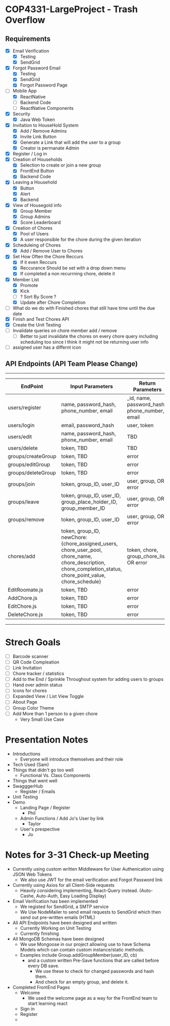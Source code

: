 # COP4331-LargeProject - Trash Overflow

## Requirements

- [x] Email Verification
  - [x] Testing
  - [x] SendGrid
- [x] Forgot Password Email
  - [x] Testing
  - [x] SendGrid
  - [x] Forgot Password Page
- [ ] Mobile App
  - [x] ReactNative
  - [ ] Backend Code
  - [ ] ReactNative Components
- [x] Security
  - [x] Java Web Token
- [x] Invitation to HouseHold System
  - [x] Add / Remove Admins
  - [x] Invite Link Button
  - [x] Generate a Link that will add the user to a group
  - [x] Creator is permanate Admin
- [x] Register / Log in
- [x] Creation of Households
  - [x] Selection to create or join a new group
  - [x] FrontEnd Button
  - [x] Backend Code
- [x] Leaving a Household
  - [x] Button
  - [x] Alert
  - [x] Backend
- [x] View of Housegold info
  - [x] Group Member
  - [x] Group Admins
  - [x] Score Leaderboard
- [x] Creation of Chores
  - [x] Pool of Users
  - [x] A user responsible for the chore during the given iteration
- [x] Scheduleing of Chores
  - [x] Add / Remove User to Chores
- [x] Set How Often the Chore Reccurs
  - [x] If it even Reccurs
  - [x] Reccurance Should be set with a drop down menu
  - [x] If completed a non recurrning chore, delete it
- [x] Member List
  - [x] Promote
  - [x] Kick
  - [ ] ? Sort By Score ?
  - [x] Update after Chore Completion
- [ ] What do we do with Finished chores that still have time until the due date
- [x] Finish and Test Chores API
- [x] Create the Unit Testing
- [ ] Invalidate queries on chore member add / remove
  - [ ] Better to just invalidate the chores on every chore query including scheduling too since I think it might not be returning user info
- [ ] assigned user has a differnt icon

## API Endpoints (API Team Please Change)

---

| EndPoint           | Input Parameters                                                                                                                                              | Return Parameters                              |
| ------------------ | ------------------------------------------------------------------------------------------------------------------------------------------------------------- | ---------------------------------------------- |
| users/register     | name, password_hash, phone_number, email                                                                                                                      | \_id, name, password_hash, phone_number, email |
| users/login        | email, password_hash                                                                                                                                          | user, token                                    |
| users/edit         | name, password_hash, phone_number, email                                                                                                                      | TBD                                            |
| users/delete       | token, TBD                                                                                                                                                    | TBD                                            |
| groups/createGroup | token, TBD                                                                                                                                                    | error                                          |
| groups/editGroup   | token, TBD                                                                                                                                                    | error                                          |
| groups/deleteGroup | token, TBD                                                                                                                                                    | error                                          |
| groups/join        | token, group_ID, user_ID                                                                                                                                      | user, group, OR error                          |
| groups/leave       | token, group_ID, user_ID, group_place_holder_ID, group_member_ID                                                                                              | user, group, OR error                          |
| groups/remove      | token, group_ID, user_ID                                                                                                                                      | user, group, OR error                          |
| chores/add         | token, group_ID, newChore: {chore_assigned_users, chore_user_pool, chore_name, chore_description, chore_completion_status, chore_point_value, chore_schedule} | token, chore, group_chore_list, OR error       |
| EditRoomate.js     | token, TBD                                                                                                                                                    | error                                          |
| AddChore.js        | token, TBD                                                                                                                                                    | error                                          |
| EditChore.js       | token, TBD                                                                                                                                                    | error                                          |
| DeleteChore.js     | token, TBD                                                                                                                                                    | error                                          |

---

<!-- # Usage
### users/register
  *ROUTE*    POST api/users/register

  *DESC*     Register a user

  *ACCESS*   Public


```python
{ name, password_hash, phone_number, email}
``` -->

# Strech Goals

- [ ] Barcode scanner
- [ ] QR Code Compleation
- [ ] Link Invitation
- [ ] Chore tracker / statistics
- [ ] Add to the End / Sprinkle Throughout system for adding users to groups
- [ ] Hand over admin status
- [ ] Icons for chores
- [ ] Expanded View / List View Toggle
- [ ] About Page
- [ ] Group Color Theme
- [ ] Add More than 1 person to a given chore
  - Very Small Use Case

# Presentation Notes

- Introductions
  - Everyone will introduce themselves and their role
- Tech Used (Sam)
- Things that didn't go too well
  - Functional Vs. Class Components
- Things that went well
- SwagggerHub
  - Register / Emails
- Unit Testing
- Demo
  - Landing Page / Register
    - Phil
  - Admin Functions / Add Jo's User by link
    - Taylor
  - User's prespective
    - Jo

# Notes for 3-31 Check-up Meeting

- Currently using custom written Middleware for User Authenication using JSON Web Tokens
  - We also use JWT for the email verification and Forgot Password link
- Currently using Axios for all Client-Side requests
  - Heavily considering implementing, React-Query instead. (Auto-Cashe, Auto-Auth, Easy Loading Display)
- Email Verification has been implemented
  - We registed for SendGrid, a SMTP service
  - We Use NodeMailer to send email requests to SendGrid which then send out pre-written emails (HTML)
- All API Endpoints have been designed and written
  - Currently Working on Unit Testing
  - Currently finishing
- All MongoDB Schemas have been designed
  - We use Mongoose in our project allowing use to have Schema Models which can contain custom instance/static methods.
  - Examples include Group.addGroupMember(user_ID, cb)
    - and a custom written Pre-Save functions that are called before every DB save.
      - We use these to check for changed passwords and hash them.
      - And check for an empty group, and delete it.
- Completed FrontEnd Pages
  - Welcome
    - We used the welcome page as a way for the FrontEnd team to start learning react
  - Sign in
  - Register
  -
